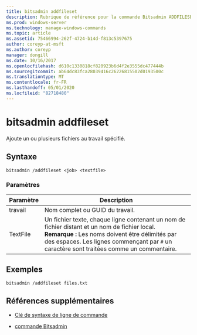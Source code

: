 ```yaml
---
title: bitsadmin addfileset
description: Rubrique de référence pour la commande Bitsadmin ADDFILESET, qui ajoute un ou plusieurs fichiers au travail spécifié.
ms.prod: windows-server
ms.technology: manage-windows-commands
ms.topic: article
ms.assetid: 75466994-262f-4724-b14d-f813c5397675
author: coreyp-at-msft
ms.author: coreyp
manager: dongill
ms.date: 10/16/2017
ms.openlocfilehash: d610c1330818cf820923b6d4f2e3555dc477444b
ms.sourcegitcommit: ab64dc83fca28039416c26226815502d0193500c
ms.translationtype: MT
ms.contentlocale: fr-FR
ms.lasthandoff: 05/01/2020
ms.locfileid: "82718480"
---
```

# <a name="bitsadmin-addfileset"></a>bitsadmin addfileset

Ajoute un ou plusieurs fichiers au travail spécifié.

## <a name="syntax"></a>Syntaxe

```
bitsadmin /addfileset <job> <textfile>
```

### <a name="parameters"></a>Paramètres

| Paramètre | Description |
| --------- | ----------- |
| travail | Nom complet ou GUID du travail. |
| TextFile | Un fichier texte, chaque ligne contenant un nom de fichier distant et un nom de fichier local. **Remarque :** Les noms doivent être délimités par des espaces. Les lignes commençant par `#` un caractère sont traitées comme un commentaire. |

## <a name="examples"></a>Exemples

```
bitsadmin /addfileset files.txt
```

## <a name="additional-references"></a>Références supplémentaires

- [Clé de syntaxe de ligne de commande](command-line-syntax-key.md)

- [commande Bitsadmin](bitsadmin.md)
